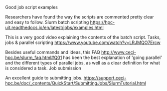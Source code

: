 
Good job script examples

Researchers have found the way the scripts are commented pretty clear and easy to follow.
Slurm batch scripting https://hpc-uit.readthedocs.io/en/latest/jobs/examples.html

This is a very good video explaining the contents of the batch script.
Tasks, jobs & parallel scripting https://www.youtube.com/watch?v=LRJMQO7Ercw

Besides useful commands and ideas, this FAQ http://www.ceci-hpc.be/slurm_faq.html#Q01 has been the best explanation of 'going parallel' and the different types of parallel jobs, as well as a clear definition for what is considered a task.
Job submission

An excellent guide to submitting jobs. https://support.ceci-hpc.be/doc/_contents/QuickStart/SubmittingJobs/SlurmTutorial.html

